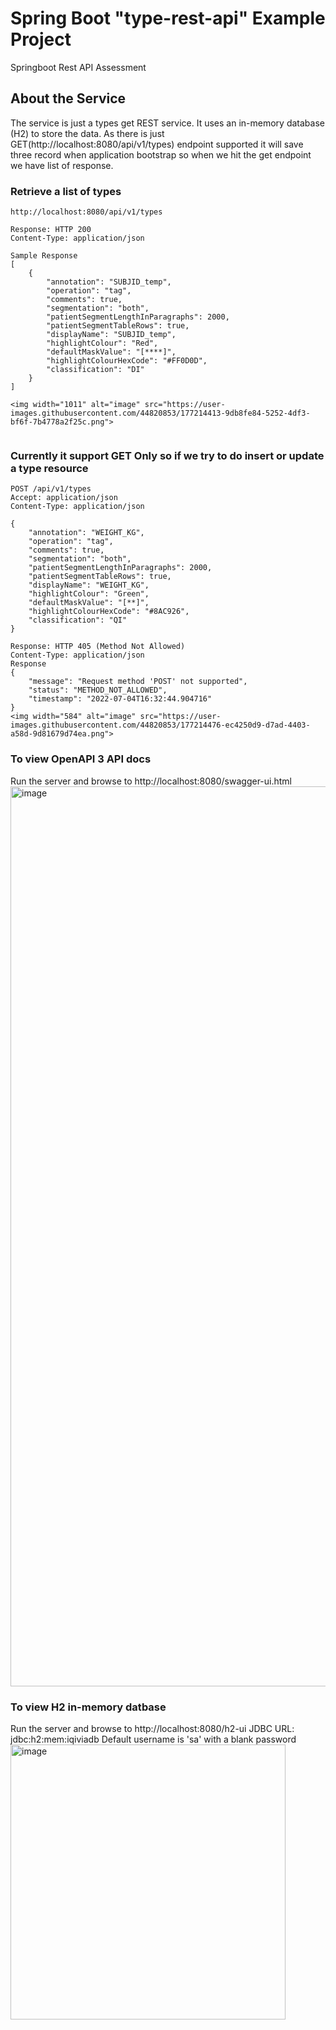 # Spring Boot "type-rest-api" Example Project

Springboot Rest API Assessment

## About the Service

The service is just a types get REST service. It uses an in-memory database (H2) to store the data.
As there is just GET(http://localhost:8080/api/v1/types) endpoint supported it will save three record when
application bootstrap so when we hit the get endpoint we have list of response.

### Retrieve a list of types

```
http://localhost:8080/api/v1/types

Response: HTTP 200
Content-Type: application/json

Sample Response
[
    {
        "annotation": "SUBJID_temp",
        "operation": "tag",
        "comments": true,
        "segmentation": "both",
        "patientSegmentLengthInParagraphs": 2000,
        "patientSegmentTableRows": true,
        "displayName": "SUBJID_temp",
        "highlightColour": "Red",
        "defaultMaskValue": "[****]",
        "highlightColourHexCode": "#FF0D0D",
        "classification": "DI"
    }
]

<img width="1011" alt="image" src="https://user-images.githubusercontent.com/44820853/177214413-9db8fe84-5252-4df3-bf6f-7b4778a2f25c.png">


```

### Currently it support GET Only so if we try to do insert or update a type resource

```
POST /api/v1/types
Accept: application/json
Content-Type: application/json

{
    "annotation": "WEIGHT_KG",
    "operation": "tag",
    "comments": true,
    "segmentation": "both",
    "patientSegmentLengthInParagraphs": 2000,
    "patientSegmentTableRows": true,
    "displayName": "WEIGHT_KG",
    "highlightColour": "Green",
    "defaultMaskValue": "[**]",
    "highlightColourHexCode": "#8AC926",
    "classification": "QI"
}

Response: HTTP 405 (Method Not Allowed)
Content-Type: application/json
Response 
{
    "message": "Request method 'POST' not supported",
    "status": "METHOD_NOT_ALLOWED",
    "timestamp": "2022-07-04T16:32:44.904716"
}
<img width="584" alt="image" src="https://user-images.githubusercontent.com/44820853/177214476-ec4250d9-d7ad-4403-a58d-9d81679d74ea.png">

```

### To view OpenAPI 3 API docs

Run the server and browse to http://localhost:8080/swagger-ui.html
<img width="1440" alt="image" src="https://user-images.githubusercontent.com/44820853/177214338-c70129f9-4af0-4af1-9424-0c8d59beca0e.png">

### To view H2 in-memory datbase

Run the server and browse to http://localhost:8080/h2-ui
JDBC URL: jdbc:h2:mem:iqiviadb
Default username is 'sa' with a blank password
<img width="440" alt="image" src="https://user-images.githubusercontent.com/44820853/177214214-3f212e19-44e3-47ce-9a86-3508e594b646.png">
